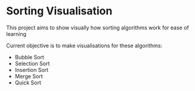 # Sorting Visualisation

This project aims to show visually how sorting algorithms work for ease of learning

Current objective is to make visualisations for these algorithms:
- Bubble Sort
- Selection Sort
- Insertion Sort
- Merge Sort
- Quick Sort
